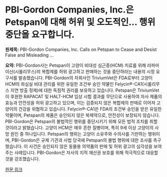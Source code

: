 # PBI-Gordon Companies, Inc.은 Petspan에 대해 허위 및 오도적인… 행위 중단을 요구합니다.

**원제목:** PBI-Gordon Companies, Inc. Calls on Petspan to Cease and Desist False and Misleading ...

**요약:** PBI-Gordon사는 Petspan이 고양이 비대성 심근증(HCM) 치료를 위해 라파마이신(시롤리무스)의 복합제를 허위 광고하고 판매하는 것을 중단하라는 내용의 시정 요구서를 발송했습니다.  PBI-Gordon의 자회사인 TriviumVet은 FDA로부터 고양이 HCM의 좌심실 비대 관리를 위한 유일한 조건부 승인 약물인 Felycin®-CA1(시롤리무스 지연 방출 정제)에 대한 독점적 권리를 보유하고 있습니다. Petspan은 TriviumVet이 후원한 RAPACAT 및 HALT-HCM 임상 시험 결과를 무단으로 사용하여 자사 제품의 효능과 안전성을 허위 광고하고 있으며, 이는 검증되지 않은 복합제의 판매로 이어져 고양이의 건강을 위협하고 있습니다.  Felycin®-CA1은 FDA의 조건부 승인을 받은 유일한 약물이며, Petspan의 제품은 승인되지 않은 복제약으로, 안전성이 보장되지 않습니다.  PBI-Gordon은 Petspan의 불법적인 행위를 중단시키기 위해 모든 법적 조치를 취할 것이라고 밝혔습니다.  고양이 HCM은 매우 흔한 질병이며, 특히 9세 이상 고양이의 사망 원인 중 하나입니다. Petspan의 행위는 고양이 소유주와 수의사를 기만하는 행위이며,  PBI-Gordon은 규제 기관과 사법 당국에  Petspan의 불법 행위에 대한 조사를 촉구했습니다.  이 사건은  승인되지 않은 동물용 의약품의 판매 및 허위 광고의 심각성을 보여주는 사례입니다.  PBI-Gordon은 자사의 지적 재산권 보호를 위해 적극적으로 대응할 것을 강조했습니다.

[원문 링크](https://www.morningstar.com/news/business-wire/20250721002916/pbi-gordon-companies-inc-calls-on-petspan-to-cease-and-desist-false-and-misleading-advertisement-promotion-and-sale-of-compounded-rapamycin-sirolimus-for-hcm-in-cats)
